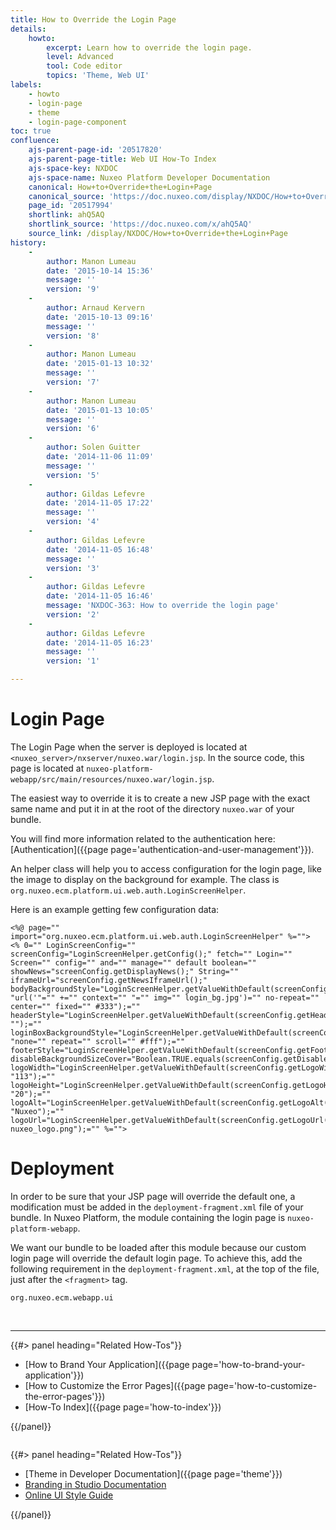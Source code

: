 ```yaml
---
title: How to Override the Login Page
details:
    howto:
        excerpt: Learn how to override the login page.
        level: Advanced
        tool: Code editor
        topics: 'Theme, Web UI'
labels:
    - howto
    - login-page
    - theme
    - login-page-component
toc: true
confluence:
    ajs-parent-page-id: '20517820'
    ajs-parent-page-title: Web UI How-To Index
    ajs-space-key: NXDOC
    ajs-space-name: Nuxeo Platform Developer Documentation
    canonical: How+to+Override+the+Login+Page
    canonical_source: 'https://doc.nuxeo.com/display/NXDOC/How+to+Override+the+Login+Page'
    page_id: '20517994'
    shortlink: ahQ5AQ
    shortlink_source: 'https://doc.nuxeo.com/x/ahQ5AQ'
    source_link: /display/NXDOC/How+to+Override+the+Login+Page
history:
    - 
        author: Manon Lumeau
        date: '2015-10-14 15:36'
        message: ''
        version: '9'
    - 
        author: Arnaud Kervern
        date: '2015-10-13 09:16'
        message: ''
        version: '8'
    - 
        author: Manon Lumeau
        date: '2015-01-13 10:32'
        message: ''
        version: '7'
    - 
        author: Manon Lumeau
        date: '2015-01-13 10:05'
        message: ''
        version: '6'
    - 
        author: Solen Guitter
        date: '2014-11-06 11:09'
        message: ''
        version: '5'
    - 
        author: Gildas Lefevre
        date: '2014-11-05 17:22'
        message: ''
        version: '4'
    - 
        author: Gildas Lefevre
        date: '2014-11-05 16:48'
        message: ''
        version: '3'
    - 
        author: Gildas Lefevre
        date: '2014-11-05 16:46'
        message: 'NXDOC-363: How to override the login page'
        version: '2'
    - 
        author: Gildas Lefevre
        date: '2014-11-05 16:23'
        message: ''
        version: '1'

---
```

# Login Page

The Login Page when the server is deployed is located at `<nuxeo_server>/nxserver/nuxeo.war/login.jsp`. In the source code, this page is located at `nuxeo-platform-webapp/src/main/resources/nuxeo.war/login.jsp`.

The easiest way to override it is to create a new JSP page with the exact same name and put it in at the root of the directory `nuxeo.war` of your bundle.

You will find more information related to the authentication here: [Authentication]({{page page='authentication-and-user-management'}}).

An helper class will help you to access configuration for the login page, like the image to display on the background for example. The class is `org.nuxeo.ecm.platform.ui.web.auth.LoginScreenHelper`.

Here is an example getting few configuration data:

```
<%@ page="" import="org.nuxeo.ecm.platform.ui.web.auth.LoginScreenHelper" %="">
<% 0="" LoginScreenConfig="" screenConfig="LoginScreenHelper.getConfig();" fetch="" Login="" Screen="" config="" and="" manage="" default boolean="" showNews="screenConfig.getDisplayNews();" String="" iframeUrl="screenConfig.getNewsIframeUrl();" bodyBackgroundStyle="LoginScreenHelper.getValueWithDefault(screenConfig.getBodyBackgroundStyle()," "url('"="" +="" context="" "="" img="" login_bg.jpg')="" no-repeat="" center="" fixed="" #333");="" headerStyle="LoginScreenHelper.getValueWithDefault(screenConfig.getHeaderStyle()," "");="" loginBoxBackgroundStyle="LoginScreenHelper.getValueWithDefault(screenConfig.getLoginBoxBackgroundStyle()," "none="" repeat="" scroll="" #fff");="" footerStyle="LoginScreenHelper.getValueWithDefault(screenConfig.getFooterStyle()," disableBackgroundSizeCover="Boolean.TRUE.equals(screenConfig.getDisableBackgroundSizeCover());" logoWidth="LoginScreenHelper.getValueWithDefault(screenConfig.getLogoWidth()," "113");="" logoHeight="LoginScreenHelper.getValueWithDefault(screenConfig.getLogoHeight()," "20");="" logoAlt="LoginScreenHelper.getValueWithDefault(screenConfig.getLogoAlt()," "Nuxeo");="" logoUrl="LoginScreenHelper.getValueWithDefault(screenConfig.getLogoUrl()," nuxeo_logo.png");="" %=""> 
```

# Deployment

In order to be sure that your JSP page will override the default one, a modification must be added in the&nbsp;`deployment-fragment.xml` file of your bundle. In Nuxeo Platform, the module containing the login page is `nuxeo-platform-webapp`.

We want our bundle to be loaded after this module because our custom login page will override the default login page. To achieve this, add the following requirement in the `deployment-fragment.xml`, at the top of the file, just after the `<fragment>` tag.

```
org.nuxeo.ecm.webapp.ui

```

&nbsp;

* * *

<div class="row" data-equalizer="" data-equalize-on="medium">

<div class="column medium-6">{{#> panel heading="Related How-Tos"}}

*   [How to Brand Your Application]({{page page='how-to-brand-your-application'}})
*   [How to Customize the Error Pages]({{page page='how-to-customize-the-error-pages'}})
*   [How-To Index]({{page page='how-to-index'}})

{{/panel}}</div>

<div class="column medium-6">{{#> panel heading="Related How-Tos"}}

*   [Theme in Developer Documentation]({{page page='theme'}})
*   [Branding in Studio Documentation](http://doc.nuxeo.com/display/Studio/Branding)
*   [Online UI Style Guide](http://showcase.nuxeo.com/nuxeo/styleGuide/)

{{/panel}}</div>

</div>